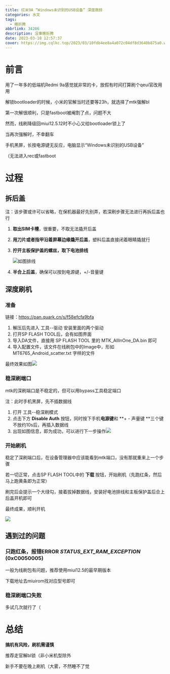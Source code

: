 ```yaml
---
title: 红米9A “Windows未识别的USB设备” 深度救砖
categories: 水文
tags:
  - 瞎折腾
abbrlink: 34206
description: 没事瞎折腾
date: 2023-03-18 12:57:37
cover: https://img.cqlkc.top/2023/03/10fdb4ee8a4a072c04df8d3640b875a0.webp
---
```


# 前言

用了一年多的低端机Redmi 9a感觉就非常的卡，放假有时间打算刷个qeui官改用用

解锁bootloader的时候，小米的官解当时还要等23h，就选择了mtk强解bl

第一次解很顺利，只是fastboot被阉割了点，问题不大

然而，线刷降级回miui12.5.12时不小心又给bootloader锁上了

当再次强解时，不幸翻车

手机黑屏，长按电源键无反应，电脑显示“Windows未识别的USB设备”

（无法进入rec或fastboot

# 过程

## 拆后盖

注：该步骤或许可以省略，在保机器最好先别弄，若深刷步骤无法进行再拆后盖也行

1. **取出SIM卡槽**，很重要，不取无法撬开后盖

2. **用刀片或者指甲沿着屏幕边缘撬开后盖**，塑料后盖直接闭着眼睛撬就行

3. **拧开主板保护盖的螺丝，取下电池排线**

   ![如图排线](https://img.cqlkc.top/2023/03/10fdb4ee8a4a072c04df8d3640b875a0.webp)

4. **半合上后盖**，确保可以按到电源键，+/-音量键

## 深度刷机

### 准备

链接：https://pan.quark.cn/s/f58efcfa9bfa

1. 解压后先进入 工具--驱动 安装里面的两个驱动
2. 打开SP FLASH TOOL后，会有如图界面
3. 导入DA文件，直接用 SP FLASH TOOL 里的 MTK_AllInOne_DA.bin 即可
4. 导入配置文件，该文件在线刷包中的Image中，形如 MT6765_Android_scatter.txt 字样的文件

最终效果如图![](https://img.cqlkc.top/2023/03/7b0d295deaad1e7786e11c08dacaa761.webp)

### 稳深刷端口

mtk的深刷端口是不稳定的，但可以用bypass工具稳定端口

注：此时手机黑屏，先不插数据线

1. 打开 工具--稳深刷模式
2. 点击下方 **Disable Auth** 按钮，同时按下手机**电源键**和 **+ - 声量键 **三个键不放约10s后，再插入数据线
3. 出现如图信息，即为成功，可以进行下一步操作![](https://img.cqlkc.top/2023/03/9538242c0d66eb35ab781792009c6e92.webp)

### 开始刷机

稳定了深刷端口后，在设备管理器中应该能看到mtk端口，没有那就重来上一个步骤

若一切正常，点击SP FLASH TOOL中的 **下载** 按钮，开始刷机（先跑红条，然后马上跑黄条即为正常）

刷完后会提示一个大绿勾，接着拔掉数据线，安装好电池排线和主板保护盖后合上后盖开机即可



最终成果，顺利开机

![](https://img.cqlkc.top/2023/03/16c524b830d063b9f5dfad52b41f180f.webp)

## 遇到过的问题

###  只跑红条，报错ERROR *STATUS_EXT_RAM_EXCEPTION* (0xC0050005)

一般为线刷包有问题，推荐使用miui12.5的最早期版本

下载地址去miuirom找对应型号即可

### 稳深刷端口失败

多试几次就行了（

# 总结

**搞机有风险，刷机需谨慎**

推荐走官解bl锁（非小米机型除外

新手不要在晚上刷机（大雾，不然睡不了觉

